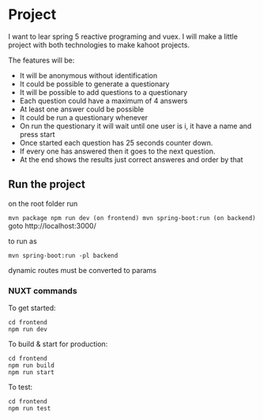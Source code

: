 # Project   

I want to lear spring 5 reactive programing and vuex. I will make a little project with both technologies to make kahoot projects.

The features will be:

* It will be anonymous without identification
* It could be possible to generate a questionary
* It will be possible to add questions to a questionary
* Each question could have a maximum of 4 answers
* At least one answer could be possible
* It could be run a questionary whenever
* On run the questionary it will wait until one user is i, it have a name and press start
* Once started each question has 25 seconds counter down.
* If every one has answered then it goes to the next question.
* At the end shows the results just correct answeres and order by that


## Run the project

on the root folder run 

`
mvn package
npm run dev (on frontend)
mvn spring-boot:run (on backend)
`
goto http://localhost:3000/

to run as 

`
mvn spring-boot:run -pl backend 
`

dynamic routes must be converted to params

### NUXT commands

  To get started:

	cd frontend
	npm run dev

  To build & start for production:

	cd frontend
	npm run build
	npm run start

  To test:

	cd frontend
	npm run test
